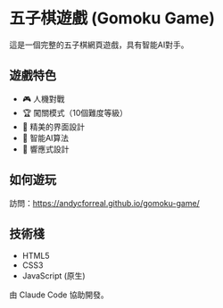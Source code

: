 # 五子棋遊戲 (Gomoku Game)

這是一個完整的五子棋網頁遊戲，具有智能AI對手。

## 遊戲特色
- 🎮 人機對戰
- 🏆 闖關模式（10個難度等級）
- 🎨 精美的界面設計
- 🤖 智能AI算法
- 📱 響應式設計

## 如何遊玩
訪問：https://andycforreal.github.io/gomoku-game/

## 技術棧
- HTML5
- CSS3
- JavaScript (原生)

由 Claude Code 協助開發。